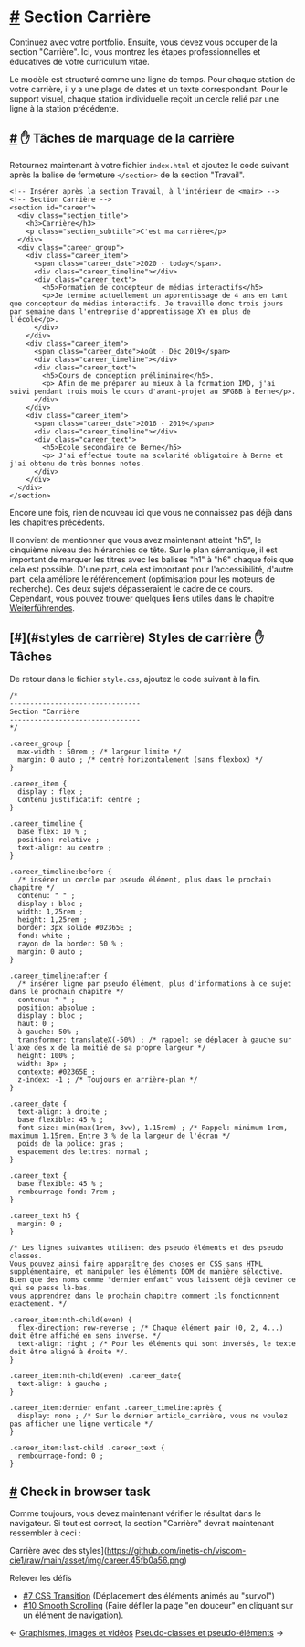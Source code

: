 [#](#section-carrière) Section Carrière
===================================

Continuez avec votre portfolio. Ensuite, vous devez vous occuper de la section "Carrière". Ici, vous montrez les étapes professionnelles et éducatives de votre curriculum vitae.

Le modèle est structuré comme une ligne de temps. Pour chaque station de votre carrière, il y a une plage de dates et un texte correspondant. Pour le support visuel, chaque station individuelle reçoit un cercle relié par une ligne à la station précédente.

[#](#carrière-marquage) :hand: Tâches de marquage de la carrière
-----------------------------------------

Retournez maintenant à votre fichier `index.html` et ajoutez le code suivant après la balise de fermeture `</section>` de la section "Travail".

    <!-- Insérer après la section Travail, à l'intérieur de <main> -->
    <!-- Section Carrière -->
    <section id="career">
      <div class="section_title">
        <h3>Carrière</h3>
        <p class="section_subtitle">C'est ma carrière</p>
      </div>
      <div class="career_group">
        <div class="career_item">
          <span class="career_date">2020 - today</span>.
          <div class="career_timeline"></div>
          <div class="career_text">
            <h5>Formation de concepteur de médias interactifs</h5>
            <p>Je termine actuellement un apprentissage de 4 ans en tant que concepteur de médias interactifs. Je travaille donc trois jours par semaine dans l'entreprise d'apprentissage XY en plus de l'école</p>.
          </div>
        </div>
        <div class="career_item">
          <span class="career_date">Août - Déc 2019</span>
          <div class="career_timeline"></div>
          <div class="career_text">
            <h5>Cours de conception préliminaire</h5>.
            <p> Afin de me préparer au mieux à la formation IMD, j'ai suivi pendant trois mois le cours d'avant-projet au SFGBB à Berne</p>.
          </div>
        </div>
        <div class="career_item">
          <span class="career_date">2016 - 2019</span>
          <div class="career_timeline"></div>
          <div class="career_text">
            <h5>Ecole secondaire de Berne</h5>
            <p> J'ai effectué toute ma scolarité obligatoire à Berne et j'ai obtenu de très bonnes notes.
          </div>
        </div>
      </div>
    </section>
    

Encore une fois, rien de nouveau ici que vous ne connaissez pas déjà dans les chapitres précédents.

Il convient de mentionner que vous avez maintenant atteint "h5", le cinquième niveau des hiérarchies de tête. Sur le plan sémantique, il est important de marquer les titres avec les balises "h1" à "h6" chaque fois que cela est possible. D'une part, cela est important pour l'accessibilité, d'autre part, cela améliore le référencement (optimisation pour les moteurs de recherche). Ces deux sujets dépasseraient le cadre de ce cours. Cependant, vous pouvez trouver quelques liens utiles dans le chapitre [Weiterführendes](/guide/28_ende_weiterfuehrendes).

[#](#styles de carrière) Styles de carrière :hand: Tâches
-----------------------------------------

De retour dans le fichier `style.css`, ajoutez le code suivant à la fin.

    /* 
    --------------------------------
    Section "Carrière
    --------------------------------
    */
    
    .career_group {
      max-width : 50rem ; /* largeur limite */
      margin: 0 auto ; /* centré horizontalement (sans flexbox) */
    }
    
    .career_item {
      display : flex ;
      Contenu justificatif: centre ;
    }
    
    .career_timeline {
      base flex: 10 % ;
      position: relative ;
      text-align: au centre ;
    }
    
    .career_timeline:before {
      /* insérer un cercle par pseudo élément, plus dans le prochain chapitre */
      contenu: " " ;
      display : bloc ;
      width: 1,25rem ;
      height: 1,25rem ;
      border: 3px solide #02365E ;
      fond: white ;
      rayon de la border: 50 % ;
      margin: 0 auto ;
    }
    
    .career_timeline:after {
      /* insérer ligne par pseudo élément, plus d'informations à ce sujet dans le prochain chapitre */
      contenu: " " ;
      position: absolue ;
      display : bloc ;
      haut: 0 ;
      à gauche: 50% ;
      transformer: translateX(-50%) ; /* rappel: se déplacer à gauche sur l'axe des x de la moitié de sa propre largeur */
      height: 100% ;
      width: 3px ;
      contexte: #02365E ;
      z-index: -1 ; /* Toujours en arrière-plan */
    }
    
    .career_date {
      text-align: à droite ;
      base flexible: 45 % ;
      font-size: min(max(1rem, 3vw), 1.15rem) ; /* Rappel: minimum 1rem, maximum 1.15rem. Entre 3 % de la largeur de l'écran */
      poids de la police: gras ;
      espacement des lettres: normal ;
    }
    
    .career_text {
      base flexible: 45 % ;
      rembourrage-fond: 7rem ;
    }
    
    .career_text h5 {
      margin: 0 ;
    }
    
    /* Les lignes suivantes utilisent des pseudo éléments et des pseudo classes. 
    Vous pouvez ainsi faire apparaître des choses en CSS sans HTML supplémentaire, et manipuler les éléments DOM de manière sélective.
    Bien que des noms comme "dernier enfant" vous laissent déjà deviner ce qui se passe là-bas, 
    vous apprendrez dans le prochain chapitre comment ils fonctionnent exactement. */
    
    .career_item:nth-child(even) {
      flex-direction: row-reverse ; /* Chaque élément pair (0, 2, 4...) doit être affiché en sens inverse. */
      text-align: right ; /* Pour les éléments qui sont inversés, le texte doit être aligné à droite */.
    }
    
    .career_item:nth-child(even) .career_date{
      text-align: à gauche ;
    }
    
    .career_item:dernier enfant .career_timeline:après {
      display: none ; /* Sur le dernier article_carrière, vous ne voulez pas afficher une ligne verticale */
    }
    
    .career_item:last-child .career_text {
      rembourrage-fond: 0 ;
    }
    

[#](#check-in-browser) Check in browser task
---------------------------------------------------------

Comme toujours, vous devez maintenant vérifier le résultat dans le navigateur. Si tout est correct, la section "Carrière" devrait maintenant ressembler à ceci :

Carrière avec des styles](https://github.com/inetis-ch/viscom-cie1/raw/main/asset/img/career.45fb0a56.png)

Relever les défis

* [#7 CSS Transition](/viscom-cie1/challenges/#_7-css-transition) (Déplacement des éléments animés au "survol")
* [#10 Smooth Scrolling](/viscom-cie1/challenges/#_10-smooth-scrolling) (Faire défiler la page "en douceur" en cliquant sur un élément de navigation).

← [Graphismes, images et vidéos](/guide/15_graphics_images_videos/) [Pseudo-classes et pseudo-éléments](/guide/17_pseudo-classes_pseudo-éléments/) →
